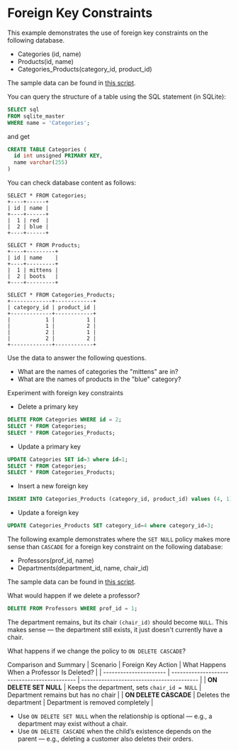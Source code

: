 # Foreign Key Constraints

This example demonstrates the use of foreign key constraints on the following database.

* Categories (id, name)
* Products(id, name)
* Categories_Products(category_id, product_id)

The sample data can be found in [this script](script.txt).

You can query the structure of a table using the SQL statement (in SQLite):
```sql
SELECT sql
FROM sqlite_master
WHERE name = 'Categories';
```
and get
```sql
CREATE TABLE Categories (
  id int unsigned PRIMARY KEY,
  name varchar(255)
)
```


You can check database content as follows:
```
SELECT * FROM Categories;
+----+------+
| id | name |
+----+------+
|  1 | red  |
|  2 | blue |
+----+------+

SELECT * FROM Products;
+----+---------+
| id | name    |
+----+---------+
|  1 | mittens |
|  2 | boots   |
+----+---------+

SELECT * FROM Categories_Products;
+-------------+------------+
| category_id | product_id |
+-------------+------------+
|           1 |          1 |
|           1 |          2 |
|           2 |          1 |
|           2 |          2 |
+-------------+------------+
```
Use the data to answer the following questions.
* What are the names of categories the "mittens" are in?
* What are the names of products in the "blue" category?

Experiment with foreign key constraints
* Delete  a primary key
```sql
DELETE FROM Categories WHERE id = 2;
SELECT * FROM Categories;
SELECT * FROM Categories_Products;
```
* Update a primary key
```sql
UPDATE Categories SET id=3 where id=1;
SELECT * FROM Categories;
SELECT * FROM Categories_Products;
```
* Insert a new foreign key
```sql
INSERT INTO Categories_Products (category_id, product_id) values (4, 1);
```
* Update a foreign key
```sql
UPDATE Categories_Products SET category_id=4 where category_id=3;
```

The following example demonstrates where the `SET NULL` policy makes more sense than `CASCADE` for a foreign key constraint on the following database:
* Professors(prof_id, name)
* Departments(department_id, name, chair_id)

The sample data can be found in [this script](script1.txt).

What would happen if we delete a professor?
```sql
DELETE FROM Professors WHERE prof_id = 1;
```

The department remains, but its chair `(chair_id)` should become `NULL`. This makes sense — the department still exists, it just doesn't currently have a chair.

What happens if we change the policy to `ON DELETE CASCADE`?

Comparison and Summary
| Scenario               | Foreign Key Action                           | What Happens When a Professor Is Deleted? |
| ---------------------- | -------------------------------------------- | ----------------------------------------- |
| **ON DELETE SET NULL** | Keeps the department, sets `chair_id = NULL` | Department remains but has no chair       |
| **ON DELETE CASCADE**  | Deletes the department                       | Department is removed completely          |

* Use `ON DELETE SET NULL` when the relationship is optional — e.g., a department may exist without a chair.
* Use `ON DELETE CASCADE` when the child’s existence depends on the parent — e.g., deleting a customer also deletes their orders.
